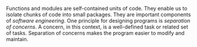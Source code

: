 Functions and modules are self-contained units of code.  They enable us to isolate chunks of code into small packages.  They are important components of _software engineering_.  One principle for designing programs is _separation of concerns_.  A concern, in this context, is a well-defined task or related set of tasks.  Separation of concerns makes the program easier to modify and maintain.

